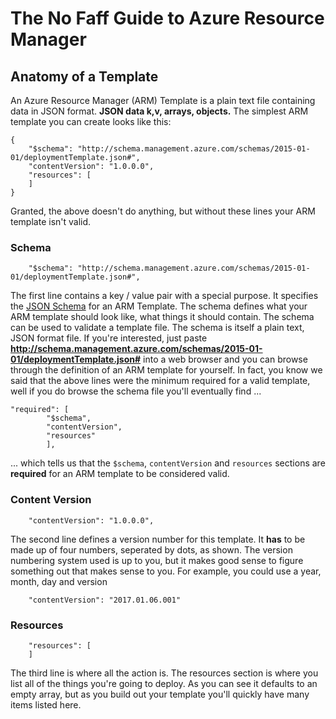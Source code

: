 # The No Faff Guide to Azure Resource Manager

## Anatomy of a Template

An Azure Resource Manager (ARM) Template is a plain text file containing data in JSON format.  **JSON data k,v, arrays, objects.**  The simplest ARM template you can create looks like this:

    {  
        "$schema": "http://schema.management.azure.com/schemas/2015-01-01/deploymentTemplate.json#",
        "contentVersion": "1.0.0.0",
        "resources": [
        ]
    }

Granted, the above doesn't do anything, but without these lines your ARM template isn't valid.

### Schema

        "$schema": "http://schema.management.azure.com/schemas/2015-01-01/deploymentTemplate.json#",


The first line contains a key / value pair with a special purpose. It specifies the [JSON Schema](http://json-schema.org/) for an ARM Template. The schema defines what your ARM template should look like, what things it should contain. The schema can be used to validate a template file. The schema is itself a plain text, JSON format file. If you're interested, just paste **http://schema.management.azure.com/schemas/2015-01-01/deploymentTemplate.json#** into a web browser and you can browse through the definition of an ARM template for yourself. In fact, you know we said that the above lines were the minimum required for a valid template, well if you do browse the schema file you'll eventually find ...

    "required": [
            "$schema",
            "contentVersion",
            "resources"
            ],

... which tells us that the `$schema`, `contentVersion` and `resources` sections are **required** for an ARM template to be considered valid.

### Content Version

        "contentVersion": "1.0.0.0",

The second line defines a version number for this template. It **has** to be made up of four numbers, seperated by dots, as shown. The version numbering system used is up to you, but it makes good sense to figure something out that makes sense to you. For example, you could use a year, month, day and version

        "contentVersion": "2017.01.06.001"

### Resources

        "resources": [
        ]

The third line is where all the action is. The resources section is where you list all of the things you're going to deploy. As you can see it defaults to an empty array, but as you build out your template you'll quickly have many items listed here.
